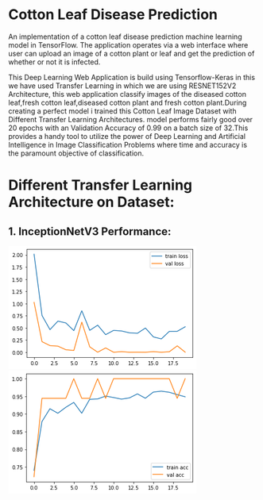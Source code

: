 # Cotton Leaf Disease Prediction
An implementation of a cotton leaf disease prediction machine learning model in TensorFlow. The application operates via a web interface where user can upload an image of a cotton plant or leaf and get the prediction of whether or not it is infected.

This Deep Learning Web Application is build using Tensorflow-Keras in this we have used Transfer Learning in which we are using RESNET152V2 Architecture, this web application classify images of the diseased cotton leaf,fresh cotton leaf,diseased cotton plant and fresh cotton plant.During creating a perfect model i trained this Cotton Leaf Image Dataset with Different Transfer Learning Architectures. model performs fairly good over 20 epochs with an Validation Accuracy of 0.99 on a batch size of 32.This provides a handy tool to utilize the power of Deep Learning and Artificial Intelligence in Image Classification Problems where time and accuracy is the paramount objective of classification.

# Different Transfer Learning Architecture on Dataset:

## 1. InceptionNetV3 Performance:

![alt text](https://github.com/Pradeepnayak/Cotton-Leaf-Disease-Prediction/blob/main/templates/Inception1.png)<br/>
![alt text](https://github.com/Pradeepnayak/Cotton-Leaf-Disease-Prediction/blob/main/templates/Inception2.png)<br/>
